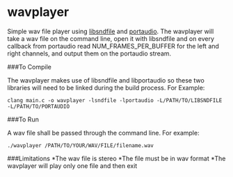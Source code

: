 wavplayer
=========

Simple wav file player using [libsndfile](http://www.mega-nerd.com/libsndfile) and [portaudio](http://www.portaudio.com).  The wavplayer will
take a wav file on the command line, open it with libsndfile and on every
callback from portaudio read NUM_FRAMES_PER_BUFFER for the left and right
channels, and output them on the portaudio stream.  

###To Compile

The wavplayer makes use of libsndfile and libportaudio so these two 
libraries will need to be linked during the build process.  For Example:
```
clang main.c -o wavplayer -lsndfile -lportaudio -L/PATH/TO/LIBSNDFILE -L/PATH/TO/PORTAUDIO
```

###To Run

A wav file shall be passed through the command line.  For example:
```
./wavplayer /PATH/TO/YOUR/WAV/FILE/filename.wav
```

###Limitations
*The wav file is stereo
*The file must be in wav format
*The wavplayer will play only one file and then exit
